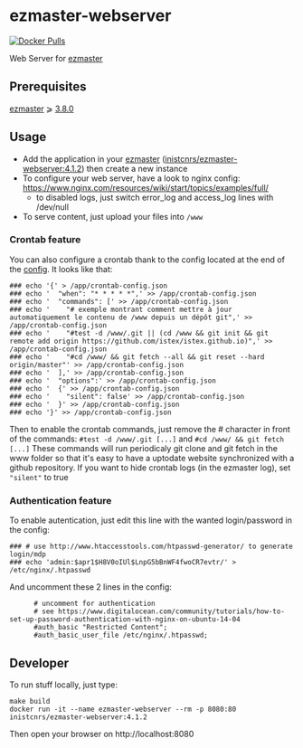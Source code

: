 # ezmaster-webserver

[![Docker Pulls](https://img.shields.io/docker/pulls/inistcnrs/ezmaster-webserver.svg)](https://registry.hub.docker.com/u/inistcnrs/ezmaster-webserver/)

Web Server for [ezmaster](https://github.com/Inist-CNRS/ezmaster)

## Prerequisites 

[ezmaster](https://github.com/Inist-CNRS/ezmaster) ⩾ [3.8.0](https://github.com/Inist-CNRS/ezmaster#ezmaster-380)

## Usage

- Add the application in your [ezmaster](https://github.com/Inist-CNRS/ezmaster) ([inistcnrs/ezmaster-webserver:4.1.2](https://hub.docker.com/r/inistcnrs/ezmaster-webserver/tags/)) then create a new instance
- To configure your web server, have a look to nginx config:
  https://www.nginx.com/resources/wiki/start/topics/examples/full/
  - to disabled logs, just switch error_log and access_log lines with /dev/null
- To serve content, just upload your files into `/www`

### Crontab feature

You can also configure a crontab thank to the config located at the end of the [config](https://github.com/Inist-CNRS/ezmaster-webserver/blob/master/nginx.conf#L60-L71). It looks like that:

  ```
### echo '{' > /app/crontab-config.json
### echo '  "when": "* * * * *",' >> /app/crontab-config.json
### echo '  "commands": [' >> /app/crontab-config.json
### echo '    "# exemple montrant comment mettre à jour automatiquement le contenu de /www depuis un dépôt git",' >> /app/crontab-config.json
### echo '    "#test -d /www/.git || (cd /www && git init && git remote add origin https://github.com/istex/istex.github.io)",' >> /app/crontab-config.json
### echo '    "#cd /www/ && git fetch --all && git reset --hard origin/master"' >> /app/crontab-config.json
### echo '  ],' >> /app/crontab-config.json
### echo '  "options":' >> /app/crontab-config.json
### echo '  {' >> /app/crontab-config.json
### echo '    "silent": false' >> /app/crontab-config.json
### echo '  }' >> /app/crontab-config.json
### echo '}' >> /app/crontab-config.json
```

Then to enable the crontab commands, just remove the # character in front of the commands: `#test -d /www/.git [...]` and `#cd /www/ && git fetch [...]`
These commands will run periodicaly git clone and git fetch in the www folder so that it's easy to have a uptodate website synchronized with a github repository.
If you want to hide crontab logs (in the ezmaster log), set `"silent"` to true

### Authentication feature

To enable autentication, just edit this line with the wanted login/password in the config:

```
### # use http://www.htaccesstools.com/htpasswd-generator/ to generate login/mdp
### echo 'admin:$apr1$H8V0oIUl$LnpG5bBnWF4fwoCR7evtr/' > /etc/nginx/.htpasswd
```

And uncomment these 2 lines in the config:

```
      # uncomment for authentication
      # see https://www.digitalocean.com/community/tutorials/how-to-set-up-password-authentication-with-nginx-on-ubuntu-14-04
      #auth_basic "Restricted Content";
      #auth_basic_user_file /etc/nginx/.htpasswd;
```

## Developer

To run stuff locally, just type:

```
make build
docker run -it --name ezmaster-webserver --rm -p 8080:80 inistcnrs/ezmaster-webserver:4.1.2
```

Then open your browser on http://localhost:8080
